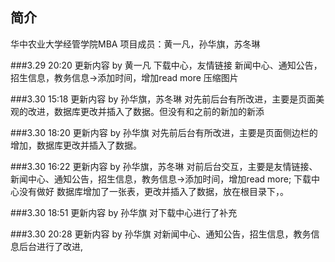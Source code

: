 ## 简介

华中农业大学经管学院MBA
项目成员：黄一凡，孙华旗，苏冬琳

###3.29 20:20 更新内容 by 黄一凡
下载中心，友情链接
新闻中心、通知公告，招生信息，教务信息->添加时间，增加read more
压缩图片

###3.30 15:18 更新内容 by 孙华旗，苏冬琳
对先前后台有所改进，主要是页面美观的改进，数据库更改并插入了数据。但没有和之前的新加的新添

###3.30 18:20 更新内容 by 孙华旗
对先前后台有所改进，主要是页面侧边栏的增加，数据库更改并插入了数据。

###3.30 16:22 更新内容 by 孙华旗，苏冬琳
对前后台交互，主要是友情链接、新闻中心、通知公告，招生信息，教务信息->添加时间，增加read more;
下载中心没有做好
数据库增加了一张表，更改并插入了数据，放在根目录下，。

###3.30 18:51 更新内容 by 孙华旗
对下载中心进行了补充

###3.30 20:28 更新内容 by 孙华旗
对新闻中心、通知公告，招生信息，教务信息后台进行了改进,